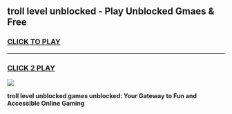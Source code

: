 
## troll level unblocked - Play Unblocked Gmaes & Free
<h3>
<a href="https://news.freeplayer.one?title=troll_level_unblocked&ref=16F">CLICK TO PLAY</a></h3>
<hr>

<h3>
<a href="https://news.freeplayer.one?title=troll_level_unblocked&ref=16F">CLICK 2 PLAY</a>
  
</h3>

<a href="https://news.freeplayer.one?title=troll_level_unblocked&ref=16F/"><img src="https://clearcache.store/games.png"></a>


**troll level unblocked games unblocked: Your Gateway to Fun and Accessible Online Gaming**
